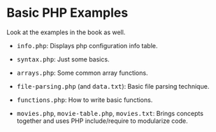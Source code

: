 # Basic PHP Examples
Look at the examples in the book as well.

* <tt>info.php</tt>: Displays php configuration info table.

* <tt>syntax.php</tt>: Just some basics.

* <tt>arrays.php</tt>: Some common array functions.

* <tt>file-parsing.php</tt> (and <tt>data.txt</tt>): Basic file parsing technique.

* <tt>functions.php</tt>: How to write basic functions.

* <tt>movies.php</tt>, <tt>movie-table.php</tt>, <tt>movies.txt</tt>: Brings concepts together and uses PHP include/require to modularize code.
